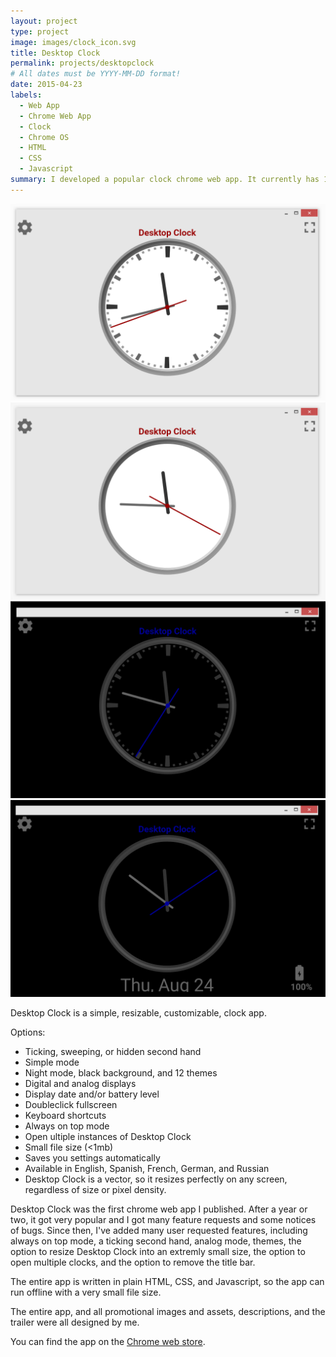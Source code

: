 ```yaml
---
layout: project
type: project
image: images/clock_icon.svg
title: Desktop Clock
permalink: projects/desktopclock
# All dates must be YYYY-MM-DD format!
date: 2015-04-23
labels:
  - Web App
  - Chrome Web App
  - Clock
  - Chrome OS
  - HTML
  - CSS
  - Javascript
summary: I developed a popular clock chrome web app. It currently has 17,000 weekly users.
---
```


<div class="ui small rounded images">
  <img class="ui image" src="../images/desktopclock-shot1.png">
  <img class="ui image" src="../images/desktopclock-shot2.png">  
  <img class="ui image" src="../images/desktopclock-shot3.png">
  <img class="ui image" src="../images/desktopclock-shot4.png">
</div>

Desktop Clock is a simple, resizable, customizable, clock app.

Options:
 - Ticking, sweeping, or hidden second hand
 - Simple mode
 - Night mode, black background, and 12 themes
 - Digital and analog displays
 - Display date and/or battery level
 - Doubleclick fullscreen
 - Keyboard shortcuts
 - Always on top mode
 - Open ultiple instances of Desktop Clock
 - Small file size (<1mb)
 - Saves you settings automatically
 - Available in English, Spanish, French, German, and Russian
 - Desktop Clock is a vector, so it resizes perfectly on any screen, regardless of size or pixel density.

Desktop Clock was the first chrome web app I published. After a year or two, it got very popular and I got many feature requests and some notices of bugs. Since then, I've added many user requested features, including always on top mode, a ticking second hand, analog mode, themes, the option to resize Desktop Clock into an extremly small size, the option to open multiple clocks, and the option to remove the title bar.

The entire app is written in plain HTML, CSS, and Javascript, so the app can run offline with a very small file size.

The entire app, and all promotional images and assets, descriptions, and the trailer were all designed by me.

You can find the app on the [Chrome web store](https://chrome.google.com/webstore/detail/desktop-clock/fioeniclklclkopakbepllehmbfikpcc).

